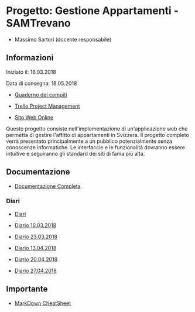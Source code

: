 # Progetto: Gestione Appartamenti - SAMTrevano

- Massimo Sartori (docente responsabile)

## Informazioni
Iniziato il: 16.03.2018

Data di consegna: 18.05.2018

- [Quaderno dei compiti](Documentazione/qdc_p2_faceDetection.pdf)

- [Trello Project Management](https://trello.com/b/sYnInYed/gestione-appartamenti)

- [Sito Web Online](http://samtinfo.ch/gestaff/)

Questo progetto consiste nell'implementazione di un'applicazione web che permetta di gestire l'affitto di appartamenti in Svizzera.
Il progetto completo verrà presentato principalmente a un pubblico potenzialmente senza conoscenze informatiche. Le interfaccie e le funzionalità dovranno essere intuitive e seguiranno gli standard dei siti di fama più alta.
  
## Documentazione
- [Documentazione Completa](Documentazione/Documentazione.md)

### Diari
- [Diari](Documentazione/Diari/)

- [Diario 16.03.2018](Documentazione/Diari/Diario_I3_Gestione_Appartamenti_2018_03_16.md)
- [Diario 23.03.2018](Documentazione/Diari/Diario_I3_Gestione_Appartamenti_2018_03_23.md)
- [Diario 13.04.2018](Documentazione/Diari/Diario_I3_Gestione_Appartamenti_2018_04_13.md)
- [Diario 20.04.2018](Documentazione/Diari/Diario_I3_Gestione_Appartamenti_2018_04_20.md)
- [Diario 27.04.2018](Documentazione/Diari/Diario_I3_Gestione_Appartamenti_2018_04_27.md)



## Importante
- [MarkDown CheatSheet](Guide/markdownCheatSheet.md)

